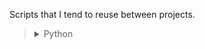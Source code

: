 Scripts that I tend to reuse between projects.

<blockquote>
<details>
<summary>Python</summary>
        - mkpyproj.sh
          - Init a project (folders, git, vscode settings, etc)
        - json_cache.py
          - easy reading / writing of json files
        - memoize.py
          - caches method calls to file
        - rate_limit.py
          - rate-limits function calls 
        - stitch.py
          - stitches images together with captions       
</details>
</blockquote>

<!-- <blockquote>
    <details>
        <summary></summary>
    </details>
</blockquote> -->
